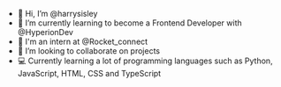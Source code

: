 - 👋 Hi, I’m @harrysisley
- 🌱 I’m currently learning to become a Frontend Developer with @HyperionDev
- 🚀 I'm an intern at @Rocket_connect
- 💞️ I’m looking to collaborate on projects
- 💻 Currently learning a lot of programming languages such as Python, JavaScript, HTML, CSS and TypeScript

<!---
harrysisley/harrysisley is a ✨ special ✨ repository because its `README.md` (this file) appears on your GitHub profile.
You can click the Preview link to take a look at your changes.
--->
